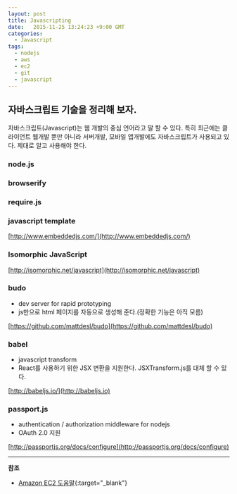 ```yaml
---
layout: post
title: Javascripting
date:   2015-11-25 13:24:23 +9:00 GMT
categories: 
  - Javascript
tags: 
  - nodejs
  - aws
  - ec2
  - git
  - javascript
---
```


## 자바스크립트 기술을 정리해 보자.

자바스크립트(Javascript)는 웹 개발의 중심 언어라고 말 할 수 있다. 특히 최근에는 클라이언트 웹개발 뿐만 아니라 서버개발, 모바일 앱개발에도 자바스크립트가 사용되고 있다. 제대로 알고 사용해야 한다.

### node.js
### browserify
### require.js

### javascript template

[http://www.embeddedjs.com/](http://www.embeddedjs.com/)

### Isomorphic JavaScript

[http://isomorphic.net/javascript](http://isomorphic.net/javascript)

### budo

* dev server for rapid prototyping
* js만으로 html 페이지를 자동으로 생성해 준다.(정확한 기능은 아직 모름)

[https://github.com/mattdesl/budo](https://github.com/mattdesl/budo)

### babel

* javascript transform
* React를 사용하기 위한 JSX 변환을 지원한다. JSXTransform.js를 대체 할 수 있다.

[http://babeljs.io/](http://babeljs.io)

### passport.js

* authentication / authorization middleware for nodejs
* OAuth 2.0 지원

[http://passportjs.org/docs/configure](http://passportjs.org/docs/configure)



---
**참조**

* [Amazon EC2 도움말](https://docs.aws.amazon.com/ko_kr/AWSEC2/latest/UserGuide/Instances.html?console_help=true){:target="_blank"}